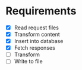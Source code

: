 # Requirements

* [x] Read request files
* [x] Transform content
* [x] Insert into database
* [x] Fetch responses
* [ ] Transform
* [ ] Write to file